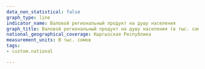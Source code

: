 ```yaml
---
data_non_statistical: false
graph_type: line
indicator_name: Валовой региональный продукт на душу населения
graph_title: Валовой региональный продукт на душу населения (в тыс. сомов)
national_geographical_coverage: Кыргызская Республика
measurement_units: В тыс. сомов
tags:
- custom.national

---
```


